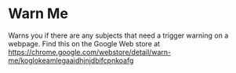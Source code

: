# Warn Me
Warns you if there are any subjects that need a trigger warning on a webpage.
Find this on the Google Web store at https://chrome.google.com/webstore/detail/warn-me/koglokeamlegaaidhjnjdbifcpnkoafg
